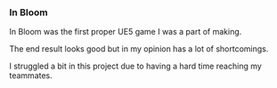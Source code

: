 ### In Bloom 

In Bloom was the first proper UE5 game I was a part of making.

The end result looks good but in my opinion has a lot of shortcomings.

I struggled a bit in this project due to having a hard time reaching my teammates.